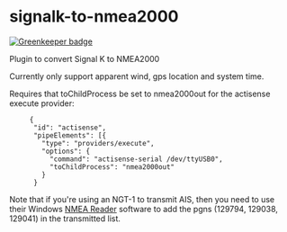 # signalk-to-nmea2000

[![Greenkeeper badge](https://badges.greenkeeper.io/sbender9/signalk-to-nmea2000.svg)](https://greenkeeper.io/)

Plugin to convert Signal K to NMEA2000

Currently only support apparent wind, gps location and system time.

Requires that toChildProcess be set to nmea2000out for the actisense execute provider:

```
     {
      "id": "actisense",
      "pipeElements": [{
        "type": "providers/execute",
        "options": {
          "command": "actisense-serial /dev/ttyUSB0",
          "toChildProcess": "nmea2000out"
        }
      }
```

Note that if you're using an NGT-1 to transmit AIS, then you need to use their Windows [NMEA Reader](https://www.actisense.com/wp-content/uploads/2017/07/Actisense-NMEA-Reader-v1.517-Setup.exe_.zip) software to add the pgns (129794, 129038, 129041) in the transmitted list. 
